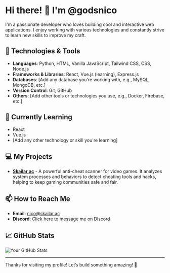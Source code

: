 # Hi there! 👋 I'm @godsnico

I'm a passionate developer who loves building cool and interactive web applications. I enjoy working with various technologies and constantly strive to learn new skills to improve my craft.

## 🚀 Technologies & Tools

- **Languages**: Python, HTML, Vanilla JavaScript, Tailwind CSS, CSS, Node.js
- **Frameworks & Libraries**: React, Vue.js (learning), Express.js
- **Databases**: [Add any database you're working with, e.g., MySQL, MongoDB, etc.]
- **Version Control**: Git, GitHub
- **Others**: [Add other tools or technologies you use, e.g., Docker, Firebase, etc.]

## 🌱 Currently Learning

- React
- Vue.js
- [Add any other technology or skill you're learning]

## 💻 My Projects

- **[Skailar.ac](https://github.com/godsnico/Skailar.ac)** - A powerful anti-cheat scanner for video games. It analyzes system processes and behaviors to detect cheating tools and hacks, helping to keep gaming communities safe and fair.

## 📫 How to Reach Me

- **Email**: [nico@skailar.ac](mailto:nico@skailar.ac)
- **Discord**: [Click here to message me on Discord](https://discord.com/users/1190130665413431356)

## 📈 GitHub Stats

![Your GitHub Stats](https://github-readme-stats.vercel.app/api?username=godsnico&show_icons=true&hide_title=true)

---

Thanks for visiting my profile! Let’s build something amazing! 🚀
